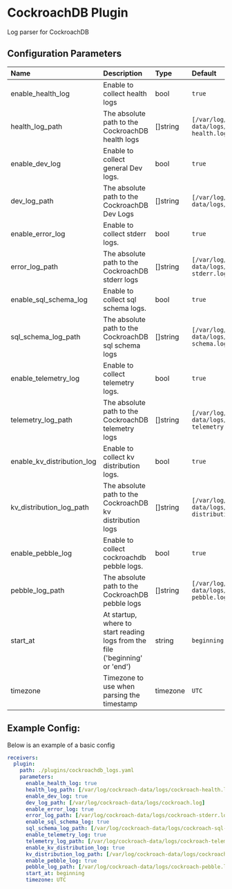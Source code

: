 # CockroachDB Plugin

Log parser for CockroachDB

## Configuration Parameters

| Name | Description | Type | Default | Required | Values |
|:-- |:-- |:-- |:-- |:-- |:-- |
| enable_health_log | Enable to collect health logs | bool | `true` | false |  |
| health_log_path | The absolute path to the CockroachDB health logs | []string | `[/var/log/cockroach-data/logs/cockroach-health.log]` | false |  |
| enable_dev_log | Enable to collect general Dev logs. | bool | `true` | false |  |
| dev_log_path | The absolute path to the CockroachDB Dev Logs | []string | `[/var/log/cockroach-data/logs/cockroach.log]` | false |  |
| enable_error_log | Enable to collect stderr logs. | bool | `true` | false |  |
| error_log_path | The absolute path to the CockroachDB stderr logs | []string | `[/var/log/cockroach-data/logs/cockroach-stderr.log]` | false |  |
| enable_sql_schema_log | Enable to collect sql schema logs. | bool | `true` | false |  |
| sql_schema_log_path | The absolute path to the CockroachDB sql schema logs | []string | `[/var/log/cockroach-data/logs/cockroach-sql-schema.log]` | false |  |
| enable_telemetry_log | Enable to collect telemetry logs. | bool | `true` | false |  |
| telemetry_log_path | The absolute path to the CockroachDB telemetry logs | []string | `[/var/log/cockroach-data/logs/cockroach-telemetry.log]` | false |  |
| enable_kv_distribution_log | Enable to collect kv distribution logs. | bool | `true` | false |  |
| kv_distribution_log_path | The absolute path to the CockroachDB kv distribution logs | []string | `[/var/log/cockroach-data/logs/cockroach-kv-distribution.log]` | false |  |
| enable_pebble_log | Enable to collect cockroachdb pebble logs. | bool | `true` | false |  |
| pebble_log_path | The absolute path to the CockroachDB pebble logs | []string | `[/var/log/cockroach-data/logs/cockroach-pebble.log]` | false |  |
| start_at | At startup, where to start reading logs from the file ('beginning' or 'end') | string | `beginning` | false | `beginning`, `end` |
| timezone | Timezone to use when parsing the timestamp | timezone | `UTC` | false |  |

## Example Config:

Below is an example of a basic config

```yaml
receivers:
  plugin:
    path: ./plugins/cockroachdb_logs.yaml
    parameters:
      enable_health_log: true
      health_log_path: [/var/log/cockroach-data/logs/cockroach-health.log]
      enable_dev_log: true
      dev_log_path: [/var/log/cockroach-data/logs/cockroach.log]
      enable_error_log: true
      error_log_path: [/var/log/cockroach-data/logs/cockroach-stderr.log]
      enable_sql_schema_log: true
      sql_schema_log_path: [/var/log/cockroach-data/logs/cockroach-sql-schema.log]
      enable_telemetry_log: true
      telemetry_log_path: [/var/log/cockroach-data/logs/cockroach-telemetry.log]
      enable_kv_distribution_log: true
      kv_distribution_log_path: [/var/log/cockroach-data/logs/cockroach-kv-distribution.log]
      enable_pebble_log: true
      pebble_log_path: [/var/log/cockroach-data/logs/cockroach-pebble.log]
      start_at: beginning
      timezone: UTC
```
